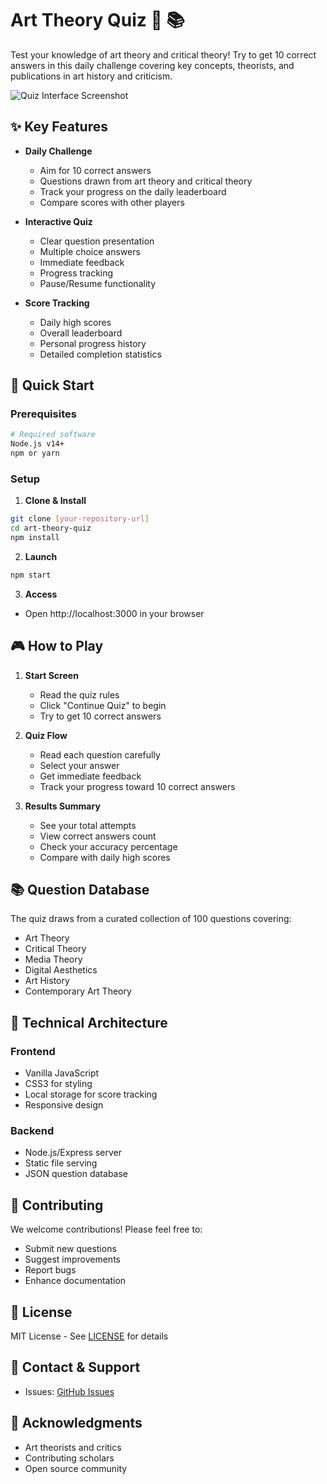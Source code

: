 # Art Theory Quiz 🎨 📚 

Test your knowledge of art theory and critical theory! Try to get 10 correct answers in this daily challenge covering key concepts, theorists, and publications in art history and criticism.

![Quiz Interface Screenshot](quiz-game-screen.png)

## ✨ Key Features

- **Daily Challenge**
  - Aim for 10 correct answers
  - Questions drawn from art theory and critical theory
  - Track your progress on the daily leaderboard
  - Compare scores with other players

- **Interactive Quiz**
  - Clear question presentation
  - Multiple choice answers
  - Immediate feedback
  - Progress tracking
  - Pause/Resume functionality

- **Score Tracking**
  - Daily high scores
  - Overall leaderboard
  - Personal progress history
  - Detailed completion statistics

## 🚀 Quick Start

### Prerequisites

```bash
# Required software
Node.js v14+
npm or yarn
```

### Setup

1. **Clone & Install**
```bash
git clone [your-repository-url]
cd art-theory-quiz
npm install
```

2. **Launch**
```bash
npm start
```

3. **Access**
- Open http://localhost:3000 in your browser

## 🎮 How to Play

1. **Start Screen**
   - Read the quiz rules
   - Click "Continue Quiz" to begin
   - Try to get 10 correct answers

2. **Quiz Flow**
   - Read each question carefully
   - Select your answer
   - Get immediate feedback
   - Track your progress toward 10 correct answers

3. **Results Summary**
   - See your total attempts
   - View correct answers count
   - Check your accuracy percentage
   - Compare with daily high scores

## 📚 Question Database

The quiz draws from a curated collection of 100 questions covering:
- Art Theory
- Critical Theory
- Media Theory
- Digital Aesthetics
- Art History
- Contemporary Art Theory

## 🔧 Technical Architecture

### Frontend
- Vanilla JavaScript
- CSS3 for styling
- Local storage for score tracking
- Responsive design

### Backend
- Node.js/Express server
- Static file serving
- JSON question database

## 🤝 Contributing

We welcome contributions! Please feel free to:
- Submit new questions
- Suggest improvements
- Report bugs
- Enhance documentation

## 📝 License

MIT License - See [LICENSE](LICENSE) for details

## 📧 Contact & Support

- Issues: [GitHub Issues](your-repository-issues-url)

## 🙏 Acknowledgments

- Art theorists and critics
- Contributing scholars
- Open source community

